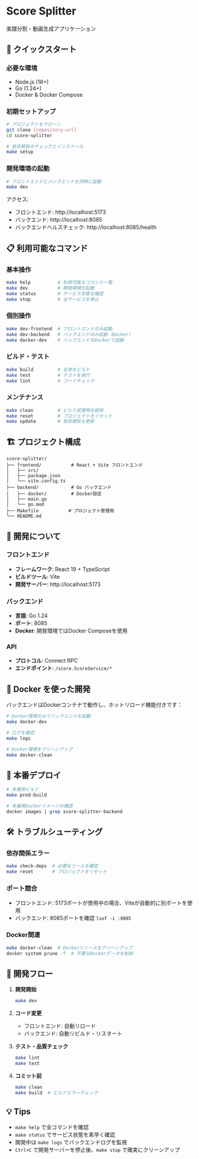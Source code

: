 # Score Splitter

楽譜分割・動画生成アプリケーション

## 🚀 クイックスタート

### 必要な環境
- Node.js (18+)
- Go (1.24+)
- Docker & Docker Compose

### 初期セットアップ
```bash
# プロジェクトをクローン
git clone [repository-url]
cd score-splitter

# 依存関係のチェックとインストール
make setup
```

### 開発環境の起動
```bash
# フロントエンドとバックエンドを同時に起動
make dev
```

アクセス:
- フロントエンド: http://localhost:5173
- バックエンド: http://localhost:8085
- バックエンドヘルスチェック: http://localhost:8085/health

## 📋 利用可能なコマンド

### 基本操作
```bash
make help          # 利用可能なコマンド一覧
make dev           # 開発環境を起動
make status        # サービス状態を確認
make stop          # 全サービスを停止
```

### 個別操作
```bash
make dev-frontend  # フロントエンドのみ起動
make dev-backend   # バックエンドのみ起動（Docker）
make docker-dev    # バックエンドをDockerで起動
```

### ビルド・テスト
```bash
make build         # 全体をビルド
make test          # テストを実行
make lint          # コードチェック
```

### メンテナンス
```bash
make clean         # ビルド成果物を削除
make reset         # プロジェクトをリセット
make update        # 依存関係を更新
```

## 🏗️ プロジェクト構成

```
score-splitter/
├── frontend/           # React + Vite フロントエンド
│   ├── src/
│   ├── package.json
│   └── vite.config.ts
├── backend/            # Go バックエンド
│   ├── docker/         # Docker設定
│   ├── main.go
│   └── go.mod
├── Makefile           # プロジェクト管理用
└── README.md
```

## 🔧 開発について

### フロントエンド
- **フレームワーク**: React 19 + TypeScript
- **ビルドツール**: Vite
- **開発サーバー**: http://localhost:5173

### バックエンド
- **言語**: Go 1.24
- **ポート**: 8085
- **Docker**: 開発環境ではDocker Composeを使用

### API
- **プロトコル**: Connect RPC
- **エンドポイント**: `/score.ScoreService/*`

## 🐳 Docker を使った開発

バックエンドはDockerコンテナで動作し、ホットリロード機能付きです：

```bash
# Docker環境のみでバックエンドを起動
make docker-dev

# ログを確認
make logs

# Docker環境をクリーンアップ
make docker-clean
```

## 🚀 本番デプロイ

```bash
# 本番用ビルド
make prod-build

# 本番用Dockerイメージの確認
docker images | grep score-splitter-backend
```

## 🛠️ トラブルシューティング

### 依存関係エラー
```bash
make check-deps  # 必要なツールを確認
make reset       # プロジェクトをリセット
```

### ポート競合
- フロントエンド: 5173ポートが使用中の場合、Viteが自動的に別ポートを使用
- バックエンド: 8085ポートを確認 `lsof -i :8085`

### Docker関連
```bash
make docker-clean  # Dockerリソースをクリーンアップ
docker system prune -f  # 不要なDockerデータを削除
```

## 📝 開発フロー

1. **開発開始**
   ```bash
   make dev
   ```

2. **コード変更**
   - フロントエンド: 自動リロード
   - バックエンド: 自動リビルド・リスタート

3. **テスト・品質チェック**
   ```bash
   make lint
   make test
   ```

4. **コミット前**
   ```bash
   make clean
   make build  # ビルドエラーチェック
   ```

## 💡 Tips

- `make help` で全コマンドを確認
- `make status` でサービス状態を素早く確認
- 開発中は `make logs` でバックエンドログを監視
- `Ctrl+C` で開発サーバーを停止後、`make stop` で確実にクリーンアップ